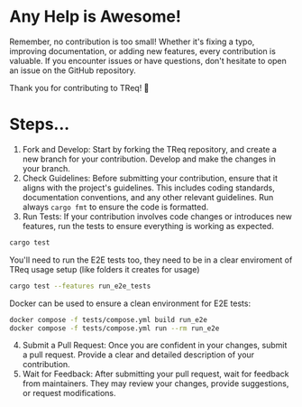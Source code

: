 # Any Help is Awesome!

Remember, no contribution is too small! Whether it's fixing a typo, improving documentation, or adding new features, every contribution is valuable. If you encounter issues or have questions, don't hesitate to open an issue on the GitHub repository.

Thank you for contributing to TReq! 🚀

# Steps...
1. Fork and Develop: Start by forking the TReq repository, and create a new branch for your contribution. Develop and make the changes in your branch.
2. Check Guidelines: Before submitting your contribution, ensure that it aligns with the project's guidelines. This includes coding standards, documentation conventions, and any other relevant guidelines. Run always `cargo fmt` to ensure the code is formatted.
3. Run Tests: If your contribution involves code changes or introduces new features, run the tests to ensure everything is working as expected.
```sh
cargo test
```

You'll need to run the E2E tests too, they need to be in a clear enviroment of TReq usage setup (like folders it creates for usage)
```sh
cargo test --features run_e2e_tests
```

Docker can be used to ensure a clean environment for E2E tests:
```sh
docker compose -f tests/compose.yml build run_e2e 
docker compose -f tests/compose.yml run --rm run_e2e
```
4. Submit a Pull Request: Once you are confident in your changes, submit a pull request. Provide a clear and detailed description of your contribution.
5. Wait for Feedback: After submitting your pull request, wait for feedback from maintainers. They may review your changes, provide suggestions, or request modifications.

